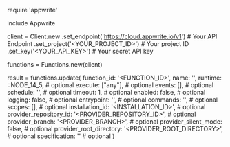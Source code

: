 require 'appwrite'

include Appwrite

client = Client.new
    .set_endpoint('https://cloud.appwrite.io/v1') # Your API Endpoint
    .set_project('<YOUR_PROJECT_ID>') # Your project ID
    .set_key('<YOUR_API_KEY>') # Your secret API key

functions = Functions.new(client)

result = functions.update(
    function_id: '<FUNCTION_ID>',
    name: '<NAME>',
    runtime: ::NODE_14_5, # optional
    execute: ["any"], # optional
    events: [], # optional
    schedule: '', # optional
    timeout: 1, # optional
    enabled: false, # optional
    logging: false, # optional
    entrypoint: '<ENTRYPOINT>', # optional
    commands: '<COMMANDS>', # optional
    scopes: [], # optional
    installation_id: '<INSTALLATION_ID>', # optional
    provider_repository_id: '<PROVIDER_REPOSITORY_ID>', # optional
    provider_branch: '<PROVIDER_BRANCH>', # optional
    provider_silent_mode: false, # optional
    provider_root_directory: '<PROVIDER_ROOT_DIRECTORY>', # optional
    specification: '' # optional
)
